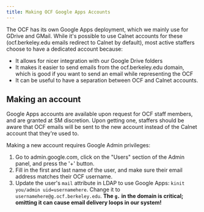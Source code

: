 ```yaml
---
title: Making OCF Google Apps Accounts
---
```


The OCF has its own Google Apps deployment, which we mainly use for GDrive and
GMail. While it's possible to use Calnet accounts for these (ocf.berkeley.edu
emails redirect to Calnet by default), most active staffers choose to have a
dedicated account because:

* It allows for nicer integration with our Google Drive folders
* It makes it easier to send emails from the ocf.berkeley.edu domain, which is
good if you want to send an email while representing the OCF
* It can be useful to have a separation between OCF and Calnet accounts.

## Making an account
Google Apps accounts are available upon request for OCF staff members, and are
granted at SM discretion. Upon getting one, staffers should be aware that OCF
emails will be sent to the new account instead of the Calnet account that
they're used to.

Making a new account requires Google Admin privileges:

1. Go to admin.google.com, click on the "Users" section of the Admin panel, and
press the '+' button.
2. Fill in the first and last name of the user, and make sure their email
address matches their OCF username.
3. Update the user's `mail` attribute in LDAP to use Google Apps: `kinit
you/admin uid=usernamehere`. Change it to `usernamehere@g.ocf.berkeley.edu`.
**The `g.` in the domain is critical; omitting it can cause email delivery
loops in our system!**
